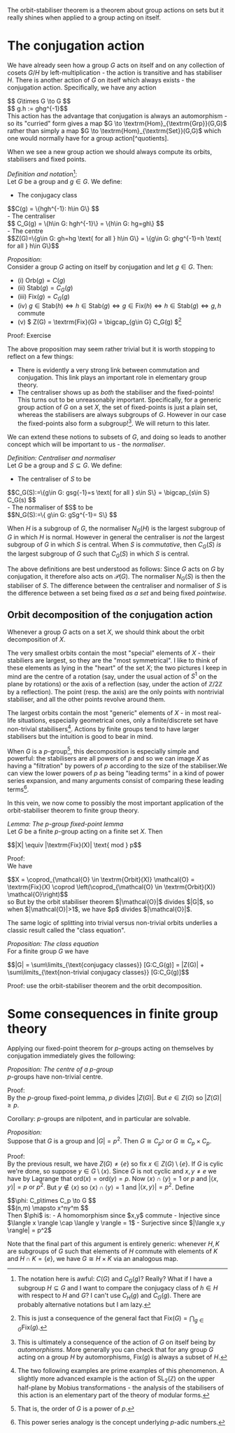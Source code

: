 The orbit-stabiliser theorem is a theorem about group actions on sets but it really shines when applied to a group acting on itself.

# The conjugation action
We have already seen how a group <span>$G$</span> acts on itself and on any collection of cosets <span>$G/H$</span> by left-multiplication - the action is transitive and has stabiliser <span>$H$</span>. There is another action of <span>$G$</span> on itself which always exists - the conjugation action. Specifically, we have any action
<div>$$ G\times G \to G $$</div>
<div>$$ g.h := ghg^{-1}$$</div>
This action has the advantage that conjugation is always an automorphism - so its "curried" form gives a map <span>$G \to \textrm{Hom}_{\textrm{Grp}}(G,G)$</span> rather than simply a map <span>$G \to \textrm{Hom}_{\textrm{Set}}(G,G)$</span> which one would normally have for a group action[^quotients]. 

When we see a new group action we should always compute its orbits, stabilisers and fixed points.

*Definition and notation*[^notation]:\
Let <span>$G$</span> be a group and <span>$g\in G$</span>. We define:
 - The conjugacy class 
<div>$$C(g) = \{hgh^{-1}: h\in G\} $$</div>
 - The centraliser 
<div>$$ C_G(g) = \{h\in G: hgh^{-1}\} = \{h\in G: hg=gh\} $$</div>
 - The centre 
<div>$$Z(G)=\{g\in G: gh=hg \text{ for all } h\in G\} = \{g\in G: ghg^{-1}=h \text{ for all } h\in G\}$$</div>

 *Proposition*: \
 Consider a group <span>$G$</span> acting on itself by conjugation and let <span>$g\in G$</span>. Then:
 - (i) <span>$\textrm{Orb}(g) = C(g)$</span>
 - (ii) <span>$\textrm{Stab}(g) = C_G(g)$</span>
 - (iii) <span>$\textrm{Fix}(g) = C_G(g)$</span>
 - (iv) <span>$g\in \textrm{Stab}(h) \Leftrightarrow h\in \textrm{Stab}(g) \Leftrightarrow g\in \textrm{Fix}(h) \Leftrightarrow h\in \textrm{Stab}(g) \Leftrightarrow g, h \text{ commute }$</span>
 - (v) <span>$ Z(G) = \textrm{Fix}(G) = \bigcap_{g\in G} C_G(g) $</span>[^consequence]

 Proof: Exercise

 The above proposition may seem rather trivial but it is worth stopping to reflect on a few things:
  - There is evidently a very strong link between commutation and conjugation. This link plays an important role in elementary group theory.
  - The centraliser shows up as _both_ the stabiliser and the fixed-points! This turns out to be unreasonably important. Specifically, for a generic group action of <span>$G$</span> on a set <span>$X$</span>, the set of fixed-points is just a plain set, whereas the stabilisers are always subgroups of <span>$G$</span>. However in our case the fixed-points also form a subgroup![^automorphisms]. We will return to this later.

We can extend these notions to subsets of <span>$G$</span>, and doing so leads to another concept which will be important to us - the _normaliser_.

*Definition: Centraliser and normaliser*\
Let <span>$G$</span> be a group and <span>$S\subseteq G$</span>. We define:
 - The centraliser of <span>$S$</span> to be 
<div>$$C_G(S):=\{g\in G: gsg{-1}=s \text{ for all } s\in S\} = \bigcap_{s\in S} C_G(s) $$</div>
 - The normaliser of <span>$S$</span> to be 
<div>$$N_G(S):=\{ g\in G: gSg^{-1}= S\} $$</div>

When <span>$H$</span> is a subgroup of <span>$G$</span>, the normaliser <span>$N_G(H)$</span> is the largest subgroup of <span>$G$</span> in which <span>$H$</span> is normal. However in general the centraliser is _not_ the largest subgroup of <span>$G$</span> in which <span>$S$</span> is central. When <span>$S$</span> is _commutative_, then <span>$C_G(S)$</span> *is* the largest subgroup of <span>$G$</span> such that <span>$C_G(S)$</span> in which <span>$S$</span> is central.

The above definitions are best understood as follows: Since <span>$G$</span> acts on <span>$G$</span> by conjugation, it therefore also acts on <span>$\mathcal{P}(G)$</span>. The normaliser <span>$N_G(S)$</span> is then the stabiliser of <span>$S$</span>. The difference between the centraliser and normaliser of <span>$S$</span> is the difference between a set being fixed _as a set_ and being fixed _pointwise_.

## Orbit decomposition of the conjugation action
Whenever a group <span>$G$</span> acts on a set <span>$X$</span>, we should think about the orbit decomposition of <span>$X$</span>. 

The very smallest orbits contain the most "special" elements of <span>$X$</span> - their stabiliers are largest, so they are the "most symmetrical". I like to think of these elements as lying in the "heart" of the set <span>$X$</span>; the two pictures I keep in mind are the centre of a rotation (say, under the usual action of <span>$S^1$</span> on the plane by rotations) or the axis of a reflection (say, under the action of <span>$\mathbb{Z}/2\mathbb{Z}$</span> by a reflection). The point (resp. the axis) are the only points with nontrivial stabiliser, and all the other points revolve around them.

The largest orbits contain the most "generic" elements of <span>$X$</span> - in most real-life situations, especially geometrical ones, only a finite/discrete set have non-trivial stabilisers[^example]. Actions by finite groups tend to have larger stabilisers but the intuition is good to bear in mind.

When <span>$G$</span> is a <span>$p$</span>-group[^definition], this decomposition is especially simple and powerful: the stabilisers are all powers of <span>$p$</span> and so we can image <span>$X$</span> as having a "filtration" by powers of <span>$p$</span> according to the size of the stabiliser.We can view the lower powers of <span>$p$</span> as being "leading terms" in a kind of power series expansion, and many arguments consist of comparing these leading terms[^adic]. 

In this vein, we now come to possibly the most important application of the orbit-stabiliser theorem to finite group theory.

*Lemma: The <span>$p$</span>-group fixed-point lemma*\
Let <span>$G$</span> be a finite <span>$p$</span>-group acting on a finite set <span>$X$</span>. Then
<div>$$|X| \equiv |\textrm{Fix}(X)| \text{ mod } p$$</div>

Proof:\
We have 
<div>$$X = \coprod_{\mathcal{O} \in \textrm{Orbit}(X)} \mathcal{O} = \textrm{Fix}(X) \coprod \left(\coprod_{\mathcal{O} \in \textrm{Orbit}(X)} \mathcal{O}\right)$$</div>
so
But by the orbit stabiliser theorem <span>$|\mathcal{O}|$</span> divides <span>$|G|$</span>, so when <span>$|\mathcal{O}|>1$</span>, we have <span>$p$</span> divides <span>$|\mathcal{O}|$</span>.

The same logic of splitting into trivial versus non-trivial orbits underlies a classic result called the "class equation".

*Proposition: The class equation*\
For a finite group <span>$G$</span> we have
<div>$$|G| =  \sum\limits_{\text{conjugacy classes}} [G:C_G(g)] = |Z(G)| + \sum\limits_{\text{non-trivial conjugacy classes}} [G:C_G(g)]$$</div>

Proof: use the orbit-stabiliser theorem and the orbit decomposition.

# Some consequences in finite group theory
Applying our fixed-point theorem for <span>$p$</span>-groups acting on themselves by conjugation immediately gives the following:

*Proposition: The centre of a <span>$p$</span>-group*\
<span>$p$</span>-groups have non-trivial centre.

Proof:\
By the <span>$p$</span>-group fixed-point lemma, <span>$p$</span> divides <span>$|Z(G)|$</span>. But <span>$e\in Z(G)$</span> so <span>$|Z(G)|\geq p$</span>.

Corollary: <span>$p$</span>-groups are nilpotent, and in particular are solvable.

*Proposition:*\
Suppose that <span>$G$</span> is a group and <span>$|G|=p^2$</span>. Then <span>$G\cong C_{p^2}$</span> or <span>$G\cong C_p \times C_p$</span>.

Proof:\
By the previous result, we have <span>$Z(G) \neq \{e\}$</span> so fix <span>$x\in Z(G)\setminus\{e\}$</span>. If <span>$G$</span> is cylic we're done, so suppose <span>$y \in G\setminus \langle x \rangle$</span>. Since <span>$G$</span> is not cyclic and <span>$x,y\neq e$</span> we have by Lagrange that <span>$\textrm{ord}(x)=\textrm{ord}(y)=p$</span>. Now <span>$\langle x \rangle \cap \langle y \rangle = 1 \text{ or } p$</span> and <span>$|\langle x,y \rangle| = p \text{ or } p^2$</span>. But <span>$y \not\in \langle x \rangle$</span> so <span>$\langle x \rangle \cap \langle y \rangle = 1$</span> and <span>$|\langle x,y \rangle| = p^2$</span>. Define
<div>$$\phi: C_p\times C_p \to G $$</div>
<div>$$(n,m) \mapsto x^ny^m $$</div>
Then <span>$\phi$</span> is:
 - A homomorphism since <span>$x,y$</span> commute 
 - Injective since <span>$\langle x \rangle \cap \langle y \rangle = 1$</span>
 - Surjective since <span>$|\langle x,y \rangle| = p^2$</span>

Note that the final part of this argument is entirely generic: whenever <span>$H,K$</span> are subgroups of <span>$G$</span> such that elements of <span>$H$</span> commute with elements of <span>$K$</span> and <span>$H\cap K = \{e\}$</span>, we have <span>$G\cong H\times K$</span> via an analogous map.



[^quotients]: Similarly to the left-multiplication action of <span>$G$</span> on the cosets <span>$G/H$</span>, one can have a conjugation action of <span>$G$</span> on <span>$G/H$</span> but it is only well-defined when <span>$H$</span> is a normal subgroup of <span>$G$</span> - thus, it is also an action of <span>$G$</span> on  the group <span>$G/H$</span> by group automorphisms. 

[^notation]: The notation here is awful: <span>$C(G)$</span> and <span>$C_G(g)$</span>? Really? What if I have a subgroup <span>$H \subseteq G$</span> and I want to compare the conjugacy class of <span>$h\in H$</span> with respect to <span>$H$</span> and <span>$G$</span>? I can't use <span>$C_H(g)$</span> and <span>$C_G(g)$</span>. There are probably alternative notations but I am lazy.

[^automorphisms]: This is ultimately a consequence of the action of <span>$G$</span> on itself being by _automorphisms_. More generally you can check that for any group <span>$G$</span> acting on a group <span>$H$</span> by automorphisms, <span>$\textrm{Fix}(g)$</span> is always a subset of <span>$H$</span>.

[^consequence]: This is just a consequence of the general fact that <span>$\textrm{Fix}(G) = \bigcap_{g\in G} \textrm{Fix}(g)$</span>.

[^example]: The two following examples are prime examples of this phenomenon. A slightly more advanced example is the action of <span>$\textrm{SL}_2(\mathbb{Z})$</span> on the upper half-plane by Mobius transformations - the analysis of the stabilisers of this action is an elementary part of the theory of modular forms.

[^definition]: That is, the order of <span>$G$</span> is a power of <span>$p$</span>.

[^adic]: This power series analogy is the concept underlying <span>$p$</span>-adic numbers.